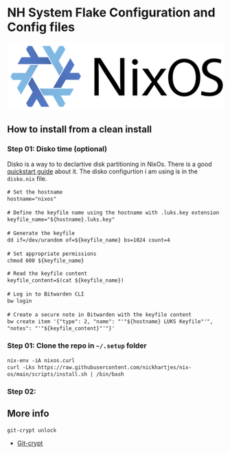 # NH System Flake Configuration and Config files
![NixOs](./doc/NixOS.svg)

## How to install from a clean install

### Step 01: Disko time (optional)
Disko is a way to to declartive disk partitioning in NixOs.
There is a good [quickstart guide](https://github.com/nix-community/disko/blob/master/docs/quickstart.md) about it. The disko configurtion i am using is in the `disko.nix` file.

```shell
# Set the hostname
hostname="nixos"

# Define the keyfile name using the hostname with .luks.key extension
keyfile_name="${hostname}.luks.key"

# Generate the keyfile
dd if=/dev/urandom of=${keyfile_name} bs=1024 count=4

# Set appropriate permissions
chmod 600 ${keyfile_name}
```


```shell
# Read the keyfile content
keyfile_content=$(cat ${keyfile_name})

# Log in to Bitwarden CLI
bw login

# Create a secure note in Bitwarden with the keyfile content
bw create item '{"type": 2, "name": "'"${hostname} LUKS Keyfile"'", "notes": "'"${keyfile_content}"'"}'
```


### Step 01: Clone the repo in `~/.setup` folder
```shell
nix-env -iA nixos.curl
curl -Lks https://raw.githubusercontent.com/nickhartjes/nix-os/main/scripts/install.sh | /bin/bash
```

### Step 02:



## More info
```shell
git-crypt unlock
```
- [Git-crypt](https://www.agwa.name/projects/git-crypt/)
